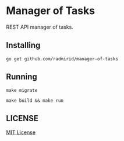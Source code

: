 # Manager of Tasks

REST API manager of tasks.

## Installing

```
go get github.com/radmirid/manager-of-tasks
```

## Running

```
make migrate
```
```
make build && make run
```

## LICENSE

[MIT License](LICENSE)
